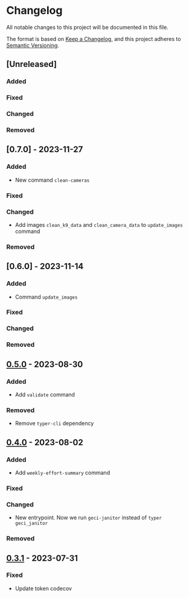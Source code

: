 # Changelog

All notable changes to this project will be documented in this file.

The format is based on [Keep a Changelog](https://keepachangelog.com/en/1.0.0/),
and this project adheres to [Semantic Versioning](https://semver.org/spec/v2.0.0.html).

## [Unreleased]

### Added

### Fixed

### Changed

### Removed

## [0.7.0] - 2023-11-27

### Added

- New command `clean-cameras`

### Fixed

### Changed

- Add images `clean_k9_data` and `clean_camera_data` to `update_images` command

### Removed

## [0.6.0] - 2023-11-14

### Added

- Command `update_images`

### Fixed

### Changed

### Removed

## [0.5.0] - 2023-08-30

### Added

- Add `validate` command

### Removed

- Remove `typer-cli` dependency

## [0.4.0] - 2023-08-02

### Added

- Add `weekly-effort-summary` command

### Fixed

### Changed

- New entrypoint. Now we run `geci-janitor` instead of `typer geci_janitor`

### Removed

## [0.3.1] - 2023-07-31

### Fixed

- Update token codecov


[0.5.0]: https://github.com/IslasGECI/janitor/compare/v0.4.0...v0.5.0
[0.4.0]: https://github.com/IslasGECI/janitor/compare/v0.3.1...v0.4.0
[0.3.1]: https://github.com/IslasGECI/janitor/compare/v0.3.0...v0.3.1
